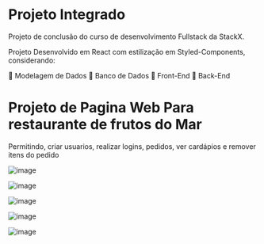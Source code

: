 # Projeto Integrado

Projeto de conclusão do curso de desenvolvimento Fullstack da StackX. 

Projeto Desenvolvido em React com estilização em Styled-Components, considerando: 

🎯 Modelagem de Dados
🎯 Banco de Dados
🎯 Front-End
🎯 Back-End

# Projeto de Pagina Web Para restaurante de frutos do Mar

Permitindo, criar usuarios, realizar logins, pedidos, ver cardápios e remover itens do pedido


![image](https://github.com/Lgsantos1908/Projetointegrado_stackX/assets/106356842/90f034e2-9eaa-4a73-b04f-96e81dbd0533)

![image](https://github.com/Lgsantos1908/Projetointegrado_stackX/assets/106356842/c7cb5f9c-e4f3-4c01-908f-324a424432c2)

![image](https://github.com/Lgsantos1908/Projetointegrado_stackX/assets/106356842/bb83ae4c-3d35-4531-b5e8-e130767f1f68)

![image](https://github.com/Lgsantos1908/Projetointegrado_stackX/assets/106356842/a5eae7a6-7a09-48cc-a2ff-c617d1d6ae36)

![image](https://github.com/Lgsantos1908/Projetointegrado_stackX/assets/106356842/1d0694cd-20e0-4212-92c1-778b70407cca)



